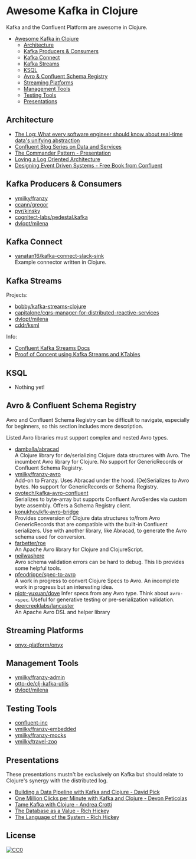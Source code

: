 # Awesome Kafka in Clojure

Kafka and the Confluent Platform are awesome in Clojure.

* [Awesome Kafka in Clojure](#awesome-kafka-in-clojure)
  * [Architecture](#architecture)
  * [Kafka Producers &amp; Consumers](#kafka-producers--consumers)
  * [Kafka Connect](#kafka-connect)
  * [Kafka Streams](#kafka-streams)
  * [KSQL](#ksql)
  * [Avro &amp; Confluent Schema Registry](#avro--confluent-schema-registry)
  * [Streaming Platforms](#streaming-platforms)
  * [Management Tools](#management-tools)
  * [Testing Tools](#testing-tools)
  * [Presentations](#presentations)

## Architecture

* [The Log: What every software engineer should know about real-time data's unifying abstraction](https://engineering.linkedin.com/distributed-systems/log-what-every-software-engineer-should-know-about-real-time-datas-unifying)
* [Confluent Blog Series on Data and Services](https://www.confluent.io/blog/data-dichotomy-rethinking-the-way-we-treat-data-and-services/)
* [The Commander Pattern - Presentation](https://www.youtube.com/watch?v=B1-gS0oEtYc)
* [Loving a Log Oriented Architecture](https://blog.parse.ly/post/1550/kreps-logs/)
* [Designing Event Driven Systems - Free Book from Confluent](https://www.confluent.io/designing-event-driven-systems)

## Kafka Producers & Consumers

* [ymilky/franzy](https://github.com/ymilky/franzy)
* [ccann/gregor](https://github.com/ccann/gregor)
* [pyr/kinsky](https://github.com/pyr/kinsky/)
* [cognitect-labs/pedestal.kafka](https://github.com/cognitect-labs/pedestal.kafka)
* [dvlopt/milena](https://github.com/dvlopt/milena)

## Kafka Connect

* [yanatan16/kafka-connect-slack-sink](https://github.com/yanatan16/kafka-connect-slack-sink)  
  Example connector written in Clojure.

## Kafka Streams

Projects:

* [bobby/kafka-streams-clojure](https://github.com/bobby/kafka-streams-clojure)
* [capitalone/cqrs-manager-for-distributed-reactive-services](https://github.com/capitalone/cqrs-manager-for-distributed-reactive-services)
* [dvlopt/milena](https://github.com/dvlopt/milena)
* [cddr/ksml](https://github.com/cddr/ksml)

Info:

* [Confluent Kafka Streams Docs](https://docs.confluent.io/current/streams/index.html)
* [Proof of Concept using Kafka Streams and KTables](https://danlebrero.com/2017/01/05/proof-of-concept-using-kafkastreams-and-ktables/)

## KSQL

* Nothing yet!

## Avro & Confluent Schema Registry

Avro and Confluent Schema Registry can be difficult to navigate,
especially for beginners, so this section includes more description.

Listed Avro libraries must support complex and nested Avro types.

* [damballa/abracad](https://github.com/damballa/abracad)  
  A Clojure library for de/serializing Clojure data structures with Avro. The
  incumbent Avro library for Clojure. No support for GenericRecords or
  Confluent Schema Registry.
* [ymilky/franzy-avro](https://github.com/ymilky/franzy-avro)  
  Add-on to Franzy. Uses Abracad under the hood. (De)Serializes to Avro bytes.
  No support for GenericRecords or Schema Registry.
* [ovotech/kafka-avro-confluent](https://github.com/ovotech/kafka-avro-confluent)  
  Serializes to byte-array but supports Confluent AvroSerdes via custom byte
  assembly. Offers a Schema Registry client.
* [konukhov/kfk-avro-bridge](https://github.com/konukhov/kfk-avro-bridge)  
  Provides conversion of Clojure data structures to/from Avro GenericRecords
  that are compatible with the built-in Confluent serializers. Use with another
  library, like Abracad, to generate the Avro schema used for conversion.
* [farbetter/roe](https://github.com/farbetter/roe)  
  An Apache Avro library for Clojure and ClojureScript.
* [neilwashere](https://github.com/neilwashere/avro_utils)  
  Avro schema validation errors can be hard to debug. This lib provides some
  helpful tools.
* [pfeodrippe/spec-to-avro](https://github.com/pfeodrippe/spec-to-avro)  
  A work in progress to convert Clojure Specs to Avro. An incomplete work in
  progress but an interesting idea.
* [piotr-yuxuan/dove](https://github.com/piotr-yuxuan/dove)
  Infer specs from any Avro type. Think about `avro->spec`. Useful for generative
  testing or pre-serialization validation.
* [deercreeklabs/lancaster](https://github.com/deercreeklabs/lancaster)  
  An Apache Avro DSL and helper library

## Streaming Platforms

* [onyx-platform/onyx](https://github.com/onyx-platform/onyx)

## Management Tools

* [ymilky/franzy-admin](https://github.com/ymilky/franzy-admin)
* [otto-de/clj-kafka-utils](https://github.com/otto-de/clj-kafka-utils)
* [dvlopt/milena](https://github.com/dvlopt/milena)

## Testing Tools

* [confluent-inc](https://github.com/confluentinc/ducktape)
* [ymilky/franzy-embedded](https://github.com/ymilky/franzy-embedded)
* [ymilky/franzy-mocks](https://github.com/ymilky/franzy-mocks)
* [ymilky/travel-zoo](https://github.com/ymilky/travel-zoo)

## Presentations

These presentations mustn't be exclusively on Kafka but should relate to
Clojure's synergy with the distributed log.

* [Building a Data Pipeline with Kafka and Clojure - David Pick](https://www.youtube.com/watch?v=6xlyWjqFDWs)
* [One Million Clicks per Minute with Kafka and Clojure - Devon Peticolas](https://www.youtube.com/watch?v=VC_MTD68erY)
* [Tame Kafka with Clojure - Andrea Crotti](https://www.youtube.com/watch?v=OC2KVaLQihs)
* [The Database as a Value - Rich Hickey](https://www.infoq.com/presentations/Datomic-Database-Value)
* [The Language of the System - Rich Hickey](https://www.youtube.com/watch?v=ROor6_NGIWU)

## License

[![CC0](http://mirrors.creativecommons.org/presskit/buttons/88x31/svg/cc-zero.svg)](https://creativecommons.org/publicdomain/zero/1.0/)
